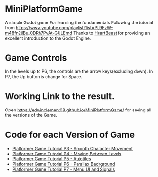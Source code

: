 # MiniPlatformGame
A simple Godot game For learning the fundamentals
Following the tutorial from https://www.youtube.com/playlist?list=PL9FzW-m48fn2jlBu_0DRh7PvAt-GULEmd
Thanks to [HeartBeast](https://www.youtube.com/channel/UCrHQNOyU1q6BFEfkNq2CYMA) for providing an excellent introduction to the Godot Engine.

# Game Controls
In the levels up to P6, the controls are the arrow keys(excluding down).
In P7, the Up button is change for Space.

# Working Link to the result.
Open https://edwinclement08.github.io/MiniPlatformGame/ for seeing all the versions of the Game.

# Code for each Version of Game
- [Platformer Game Tutorial P3 - Smooth Character Movement](https://github.com/edwinclement08/MiniPlatformGame/tree/6750f8985cffc4e30f1dc17db8eb4539f1417a69) 
- [Platformer Game Tutorial P4 - Moving Between Levels](https://github.com/edwinclement08/MiniPlatformGame/tree/82711de1585d26a358e9a442b1ceb38c0c5096b9)
- [Platformer Game Tutorial P5 - Autotiles](https://github.com/edwinclement08/MiniPlatformGame/tree/ac7d0ab489159ee4a75b5f95c4548158790f3ff5)
- [Platformer Game Tutorial P6 - Parallax Background](https://github.com/edwinclement08/MiniPlatformGame/tree/f391bd9a5c8e8b872123b61c1ba4ce220a2a251a)
- [Platformer Game Tutorial P7 - Menu UI and Signals](https://github.com/edwinclement08/MiniPlatformGame/tree/2479ecf62cc4e412e46584e9a29707febc64eb1b)
